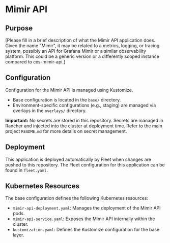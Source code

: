# Mimir API

## Purpose
[Please fill in a brief description of what the Mimir API application does. Given the name "Mimir", it may be related to a metrics, logging, or tracing system, possibly an API for Grafana Mimir or a similar observability platform. This could be a generic version or a differently scoped instance compared to cxs-mimir-api.]

## Configuration
Configuration for the Mimir API is managed using Kustomize.
- Base configuration is located in the `base/` directory.
- Environment-specific configurations (e.g., staging) are managed via overlays in the `overlays/` directory.

**Important:** No secrets are stored in this repository. Secrets are managed in Rancher and injected into the cluster at deployment time. Refer to the main project `README.md` for more details on secret management.

## Deployment
This application is deployed automatically by Fleet when changes are pushed to this repository. The Fleet configuration for this application can be found in `fleet.yaml`.

## Kubernetes Resources
The base configuration defines the following Kubernetes resources:
- `mimir-api-deployment.yaml`: Manages the deployment of the Mimir API pods.
- `mimir-api-service.yaml`: Exposes the Mimir API internally within the cluster.
- `kustomization.yaml`: Defines the Kustomize configuration for the base layer.
